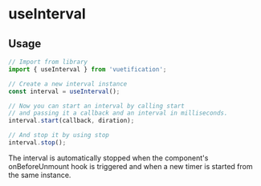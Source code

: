 # useInterval

## Usage

```js
// Import from library
import { useInterval } from 'vuetification';

// Create a new interval instance
const interval = useInterval();

// Now you can start an interval by calling start
// and passing it a callback and an interval in milliseconds.
interval.start(callback, diration);

// And stop it by using stop
interval.stop();
```

The interval is automatically stopped when the component's onBeforeUnmount hook is triggered and when a new timer is started from the same instance.
